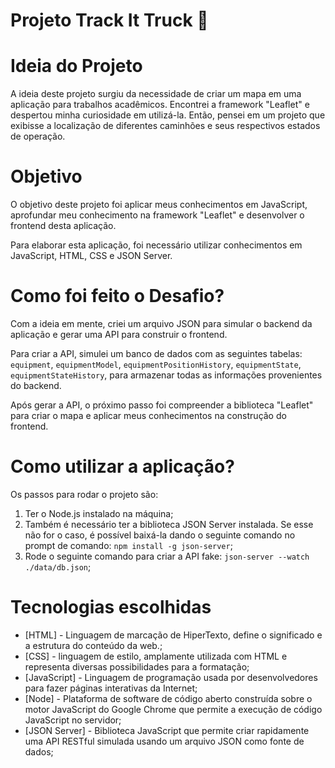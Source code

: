 # Projeto Track It Truck 🚚

# Ideia do Projeto 

A ideia deste projeto surgiu da necessidade de criar um mapa em uma aplicação para trabalhos acadêmicos. Encontrei a framework "Leaflet" e despertou minha curiosidade em utilizá-la. Então, pensei em um projeto que exibisse a localização de diferentes caminhões e seus respectivos estados de operação.

# Objetivo

O objetivo deste projeto foi aplicar meus conhecimentos em JavaScript, aprofundar meu conhecimento na framework "Leaflet" e desenvolver o frontend desta aplicação.

Para elaborar esta aplicação, foi necessário utilizar conhecimentos em JavaScript, HTML, CSS e JSON Server.

# Como foi feito o Desafio?

Com a ideia em mente, criei um arquivo JSON para simular o backend da aplicação e gerar uma API para construir o frontend.

Para criar a API, simulei um banco de dados com as seguintes tabelas: ```equipment```, ```equipmentModel```, ```equipmentPositionHistory```, ```equipmentState```, ```equipmentStateHistory```, para armazenar todas as informações provenientes do backend.

Após gerar a API, o próximo passo foi compreender a biblioteca "Leaflet" para criar o mapa e aplicar meus conhecimentos na construção do frontend.

# Como utilizar a aplicação?

Os passos para rodar o projeto são:

1. Ter o Node.js instalado na máquina;
2. Também é necessário ter a biblioteca JSON Server instalada. Se esse não for o caso, é possível baixá-la dando o seguinte comando no prompt de comando: ```npm install -g json-server```;
3. Rode o seguinte comando para criar a API fake: ```json-server --watch ./data/db.json```;

# Tecnologias escolhidas

- [HTML] -  Linguagem de marcação de HiperTexto, define o significado e a estrutura do conteúdo da web.;
- [CSS] - linguagem de estilo, amplamente utilizada com HTML e representa diversas possibilidades para a formatação;
- [JavaScript] -  Linguagem de programação usada por desenvolvedores para fazer páginas interativas da Internet;
- [Node] - Plataforma de software de código aberto construída sobre o motor JavaScript do Google Chrome que permite a execução de código JavaScript no servidor;
- [JSON Server] - Biblioteca JavaScript que permite criar rapidamente uma API RESTful simulada usando um arquivo JSON como fonte de dados;